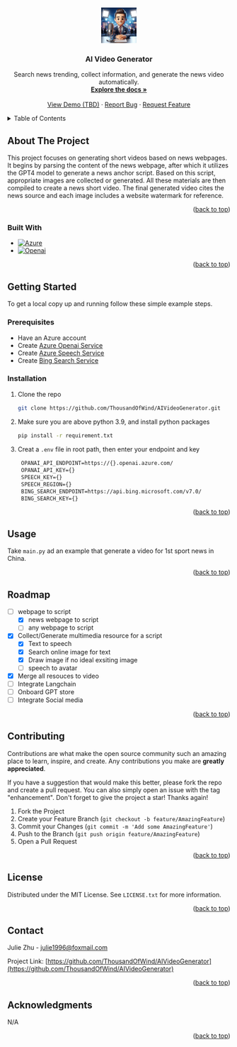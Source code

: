 <!-- Improved compatibility of back to top link: See: https://github.com/othneildrew/Best-README-Template/pull/73 -->
<a name="readme-top"></a>
<!--
*** Thanks for checking out the Best-README-Template. If you have a suggestion
*** that would make this better, please fork the repo and create a pull request
*** or simply open an issue with the tag "enhancement".
*** Don't forget to give the project a star!
*** Thanks again! Now go create something AMAZING! :D
-->



<!-- PROJECT SHIELDS -->
<!--
*** I'm using markdown "reference style" links for readability.
*** Reference links are enclosed in brackets [ ] instead of parentheses ( ).
*** See the bottom of this document for the declaration of the reference variables
*** for contributors-url, forks-url, etc. This is an optional, concise syntax you may use.
*** https://www.markdownguide.org/basic-syntax/#reference-style-links
-->

<!-- TODO -->
[//]: # ([![Contributors][contributors-shield]][contributors-url])

[//]: # ([![Forks][forks-shield]][forks-url])

[//]: # ([![Stargazers][stars-shield]][stars-url])

[//]: # ([![Issues][issues-shield]][issues-url])

[//]: # ([![MIT License][license-shield]][license-url])

[//]: # ([![LinkedIn][linkedin-shield]][linkedin-url])



<!-- PROJECT LOGO -->
<br />
<div align="center">
  <a href="https://github.com/ThousandOfWind/AIVideoGenerator">
    <img src="docs/anchor.jpeg" alt="Logo" width="80" height="80">
  </a>

<h3 align="center">AI Video Generator</h3>

  <p align="center">
     Search news trending, collect information, and generate the news video automatically.
    <br />
    <a href="https://github.com/ThousandOfWind/AIVideoGenerator/tree/main/docs"><strong>Explore the docs »</strong></a>
    <br />
    <br />
    <a href="https://github.com/ThousandOfWind/AIVideoGenerator/blob/main/docs/example-output/output.mp4">View Demo (TBD)</a>
    ·
    <a href="https://github.com/ThousandOfWind/AIVideoGenerator/issues">Report Bug</a>
    ·
    <a href="https://github.com/ThousandOfWind/AIVideoGenerator/issues">Request Feature</a>
  </p>
</div>



<!-- TABLE OF CONTENTS -->
<details>
  <summary>Table of Contents</summary>
  <ol>
    <li>
      <a href="#about-the-project">About The Project</a>
      <ul>
        <li><a href="#built-with">Built With</a></li>
      </ul>
    </li>
    <li>
      <a href="#getting-started">Getting Started</a>
      <ul>
        <li><a href="#prerequisites">Prerequisites</a></li>
        <li><a href="#installation">Installation</a></li>
      </ul>
    </li>
    <li><a href="#usage">Usage</a></li>
    <li><a href="#roadmap">Roadmap</a></li>
    <li><a href="#contributing">Contributing</a></li>
    <li><a href="#license">License</a></li>
    <li><a href="#contact">Contact</a></li>
    <li><a href="#acknowledgments">Acknowledgments</a></li>
  </ol>
</details>



<!-- ABOUT THE PROJECT -->
## About The Project
This project focuses on generating short videos based on news webpages. It begins by parsing the content of the news webpage, after which it utilizes the GPT4 model to generate a news anchor script. Based on this script, appropriate images are collected or generated. All these materials are then compiled to create a news short video. The final generated video cites the news source and each image includes a website watermark for reference.

<p align="right">(<a href="#readme-top">back to top</a>)</p>



### Built With

* [![Azure][Azure.com]][Azure-url]
* [![Openai][Openai.com]][Openai-url]

<p align="right">(<a href="#readme-top">back to top</a>)</p>



<!-- GETTING STARTED -->
## Getting Started

To get a local copy up and running follow these simple example steps.

### Prerequisites

* Have an Azure account
* Create [Azure Openai Service](https://azure.microsoft.com/en-us/products/ai-services/openai-service/)
* Create [Azure Speech Service](https://azure.microsoft.com/en-us/products/ai-services/text-to-speech/)
* Create [Bing Search Service](https://learn.microsoft.com/en-us/bing/search-apis/)

### Installation

1. Clone the repo
   ```sh
   git clone https://github.com/ThousandOfWind/AIVideoGenerator.git
   ```
2. Make sure you are above python 3.9, and install python packages
   ```sh
   pip install -r requirement.txt
   ```
3. Creat a `.env` file in root path, then enter your endpoint and key
   ```dotenv
    OPANAI_API_ENDPOINT=https://{}.openai.azure.com/
    OPANAI_API_KEY={}
    SPEECH_KEY={}
    SPEECH_REGION={}
    BING_SEARCH_ENDPOINT=https://api.bing.microsoft.com/v7.0/
    BING_SEARCH_KEY={}
   ```

<p align="right">(<a href="#readme-top">back to top</a>)</p>



<!-- USAGE EXAMPLES -->
## Usage

Take `main.py` ad an example that generate a video for 1st sport news in China.

<p align="right">(<a href="#readme-top">back to top</a>)</p>



<!-- ROADMAP -->
## Roadmap

- [ ] webpage to script
  - [x] news webpage to script
  - [ ] any webpage to script
- [x] Collect/Generate multimedia resource for a script
  - [x] Text to speech
  - [x] Search online image for text
  - [x] Draw image if no ideal exsiting image
  - [ ] speech to avatar
- [x] Merge all resouces to video
- [ ] Integrate Langchain
- [ ] Onboard GPT store
- [ ] Integrate Social media
    
<p align="right">(<a href="#readme-top">back to top</a>)</p>



<!-- CONTRIBUTING -->
## Contributing

Contributions are what make the open source community such an amazing place to learn, inspire, and create. Any contributions you make are **greatly appreciated**.

If you have a suggestion that would make this better, please fork the repo and create a pull request. You can also simply open an issue with the tag "enhancement".
Don't forget to give the project a star! Thanks again!

1. Fork the Project
2. Create your Feature Branch (`git checkout -b feature/AmazingFeature`)
3. Commit your Changes (`git commit -m 'Add some AmazingFeature'`)
4. Push to the Branch (`git push origin feature/AmazingFeature`)
5. Open a Pull Request

<p align="right">(<a href="#readme-top">back to top</a>)</p>



<!-- LICENSE -->
## License

Distributed under the MIT License. See `LICENSE.txt` for more information.

<p align="right">(<a href="#readme-top">back to top</a>)</p>



<!-- CONTACT -->
## Contact

Julie Zhu - julie1996@foxmail.com

Project Link: [https://github.com/ThousandOfWind/AIVideoGenerator](https://github.com/ThousandOfWind/AIVideoGenerator)

<p align="right">(<a href="#readme-top">back to top</a>)</p>



<!-- ACKNOWLEDGMENTS -->
## Acknowledgments

N/A

<p align="right">(<a href="#readme-top">back to top</a>)</p>



<!-- MARKDOWN LINKS & IMAGES -->
<!-- https://www.markdownguide.org/basic-syntax/#reference-style-links -->
[contributors-shield]: https://img.shields.io/github/contributors/ThousandOfWind/AIVideoGenerator.svg?style=for-the-badge
[contributors-url]: https://github.com/ThousandOfWind/AIVideoGenerator/graphs/contributors
[forks-shield]: https://img.shields.io/github/forks/ThousandOfWind/AIVideoGenerator.svg?style=for-the-badge
[forks-url]: https://github.com/ThousandOfWind/AIVideoGenerator/network/members
[stars-shield]: https://img.shields.io/github/stars/ThousandOfWind/AIVideoGenerator.svg?style=for-the-badge
[stars-url]: https://github.com/ThousandOfWind/AIVideoGenerator/stargazers
[issues-shield]: https://img.shields.io/github/issues/ThousandOfWind/AIVideoGenerator.svg?style=for-the-badge
[issues-url]: https://github.com/ThousandOfWind/AIVideoGenerator/issues
[license-shield]: https://img.shields.io/github/license/ThousandOfWind/AIVideoGenerator.svg?style=for-the-badge
[license-url]: https://github.com/ThousandOfWind/AIVideoGenerator/blob/master/LICENSE.txt
[linkedin-shield]: https://img.shields.io/badge/-LinkedIn-black.svg?style=for-the-badge&logo=linkedin&colorB=555
[linkedin-url]: https://linkedin.com/in/julie-zhu-8b8b35143
[product-screenshot]: images/screenshot.png
[Azure.com]: https://img.shields.io/badge/microsoftazure-069af3?style=for-the-badge&logo=microsoftazure
[Azure-url]: https://azure.microsoft.com/
[Openai.com]: https://img.shields.io/badge/openai-000000?style=for-the-badge&logo=openai
[Openai-url]: https://openai.com/ 

